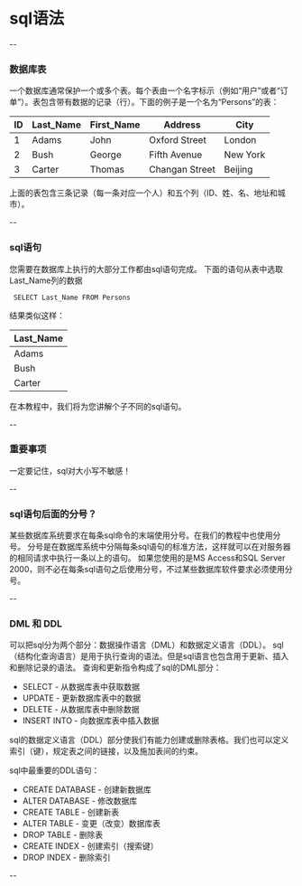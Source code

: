 # sql语法

--

### 数据库表

一个数据库通常保护一个或多个表。每个表由一个名字标示（例如“用户”或者“订单”）。表包含带有数据的记录（行）。下面的例子是一个名为“Persons”的表：

ID | Last_Name | First_Name | Address        | City 
---|-----------|------------|----------------|--------- 
1  | Adams     | John       | Oxford Street  | London  
2  | Bush      | George     | Fifth Avenue   | New York
3  | Carter    | Thomas     | Changan Street | Beijing 

上面的表包含三条记录（每一条对应一个人）和五个列（ID、姓、名、地址和城市）。

--

### sql语句

您需要在数据库上执行的大部分工作都由sql语句完成。
下面的语句从表中选取Last_Name列的数据

```
 SELECT Last_Name FROM Persons
```

结果类似这样：

| Last_Name |
|-----------|
| Adams     |
| Bush      |
| Carter    |

在本教程中，我们将为您讲解个子不同的sql语句。

--

### 重要事项

一定要记住，sql对大小写不敏感！

--

### sql语句后面的分号？

某些数据库系统要求在每条sql命令的末端使用分号。在我们的教程中也使用分号。
分号是在数据库系统中分隔每条sql语句的标准方法，这样就可以在对服务器的相同请求中执行一条以上的语句。
如果您使用的是MS Access和SQL Server 2000，则不必在每条sql语句之后使用分号，不过某些数据库软件要求必须使用分号。

--

### DML 和 DDL

可以把sql分为两个部分：数据操作语言（DML）和数据定义语言（DDL）。
sql（结构化查询语言）是用于执行查询的语法。但是sql语言也包含用于更新、插入和删除记录的语法。
查询和更新指令构成了sql的DML部分：

* SELECT - 从数据库表中获取数据
* UPDATE - 更新数据库表中的数据
* DELETE - 从数据库表中删除数据
* INSERT INTO - 向数据库表中插入数据

sql的数据定义语言（DDL）部分使我们有能力创建或删除表格。我们也可以定义索引（键），规定表之间的链接，以及施加表间的约束。

sql中最重要的DDL语句：

* CREATE DATABASE - 创建新数据库
* ALTER DATABASE - 修改数据库
* CREATE TABLE - 创建新表
* ALTER TABLE - 变更（改变）数据库表
* DROP TABLE - 删除表
* CREATE INDEX - 创建索引（搜索键）
* DROP INDEX - 删除索引

--
